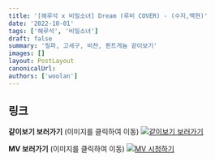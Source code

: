 ```yaml
---
title: '[해루석 x 비밀소녀] Dream (루비 COVER) - (수지,백현)'
date: '2022-10-01'
tags: ['해루석', '비밀소녀']
draft: false
summary: '릴파, 고세구, 비챤, 뢴트게늄 같이보기'
images: []
layout: PostLayout
canonicalUrl:
authors: ['woolan']
---
```


## 링크

**같이보기 보러가기** (이미지를 클릭하여 이동)
[![같이보기 보러가기](../static/images/logo.png)](https://cafe.naver.com/steamindiegame/7878745)

**MV 보러가기** (이미지를 클릭하여 이동)
[![MV 시청하기](https://i.ytimg.com/vi/zUc05XknaIk/maxresdefault.jpg)](https://youtu.be/zUc05XknaIk)
